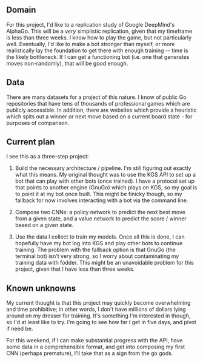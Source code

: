 ## Domain

For this project, I'd like to a replication study of Google DeepMind's AlphaGo. This will be a _very_ simplistic replication, given that my timeframe is less than three weeks. I know how to play the game, but not particularly well. Eventually, I'd like to make a bot stronger than myself, or more realistically lay the foundation to get there with enough training -- time is the likely bottleneck. If I can get a functioning bot (i.e. one that generates moves non-randomly), that will be good enough.


## Data

There are many datasets for a project of this nature. I know of public Go repositories that have tens of thousands of professional games which are publicly accessible. In addition, there are websites which provide a heuristic which spits out a winner or next move based on a current board state - for purposes of comparison.


## Current plan

I see this as a three-step project:

1) Build the necessary architecture / pipeline. I'm still figuring out exactly what this means. My original thought was to use the KGS API to set up a bot that can play with other bots (once trained). I have a protocol set up that points to another engine (GnuGo) which plays on KGS, so my goal is to point it at my bot once built. This might be finicky though, so my fallback for now involves interacting with a bot via the command line.

2) Compose two CNNs: a policy network to predict the next best move from a given state, and a value network to predict the score / winner based on a given state.

3) Use the data I collect to train my models. Once all this is done, I can hopefully have my bot log into KGS and play other bots to continue training. The problem with the fallback option is that GnuGo (the terminal bot) isn't very strong, so I worry about contaminating my training data with fodder. This might be an unavoidable problem for this project, given that I have less than three weeks.


## Known unknowns

My current thought is that this project may quickly become overwhelming and time prohibitive; in other words, I don't have millions of dollars lying around on my dresser for training. It's something I'm interested in though, so I'd at least like to try. I'm going to see how far I get in five days, and pivot if need be.

For this weekend, if I can make substantial progress with the API, have some data in a comprehensible format, and get into composing my first CNN (perhaps premature), I'll take that as a sign from the go gods.
